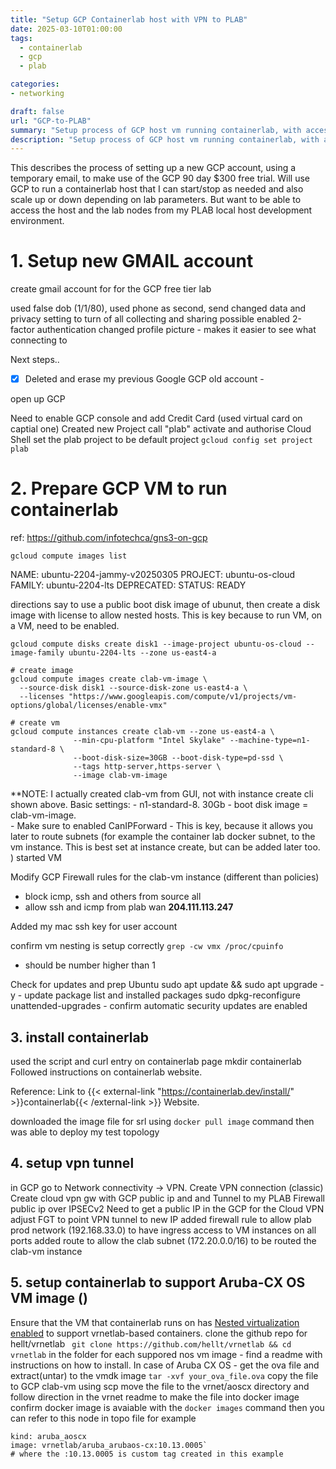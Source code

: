 ```yaml
---
title: "Setup GCP Containerlab host with VPN to PLAB"
date: 2025-03-10T01:00:00
tags:
  - containerlab
  - gcp
  - plab

categories: 
- networking

draft: false
url: "GCP-to-PLAB"
summary: "Setup process of GCP host vm running containerlab, with access to internal PLAB over VPN"
description: "Setup process of GCP host vm running containerlab, with access to internal PLAB over VPN"
---
```


This describes the process of setting up a new GCP account, using a temporary email, to make use of the GCP 90 day $300 free trial.  Will use GCP to run a containerlab host that I can start/stop as needed and also scale up or down depending on lab parameters. But want to be able to access the host and the lab nodes from my PLAB local host development environment.


# 1. Setup new GMAIL account
create gmail account for for the GCP free tier lab

used false dob (1/1/80), used phone as second, send 
changed data and privacy setting to turn of all collecting and sharing possible
enabled 2-factor authentication
changed profile picture - makes it easier to see what connecting to

Next steps..
- [x] Deleted and erase my previous Google GCP  old account - 

open up GCP 

Need to enable GCP console and add Credit Card (used virtual card on captial one)
Created new Project call "plab"
activate and authorise Cloud Shell
set the plab project to be default project `gcloud config set project plab`

# 2. Prepare GCP VM to run containerlab 

ref: https://github.com/infotechca/gns3-on-gcp

`gcloud compute images list`

NAME: ubuntu-2204-jammy-v20250305
PROJECT: ubuntu-os-cloud
FAMILY: ubuntu-2204-lts
DEPRECATED: 
STATUS: READY

directions say to use a public boot disk image of ubunut, then create a disk image with license to allow nested hosts.  This is key because to run VM, on a VM, need to be enabled.

`gcloud compute disks create disk1 --image-project ubuntu-os-cloud --image-family ubuntu-2204-lts --zone us-east4-a`

```
# create image
gcloud compute images create clab-vm-image \
  --source-disk disk1 --source-disk-zone us-east4-a \
  --licenses "https://www.googleapis.com/compute/v1/projects/vm-options/global/licenses/enable-vmx"

# create vm
gcloud compute instances create clab-vm --zone us-east4-a \
              --min-cpu-platform "Intel Skylake" --machine-type=n1-standard-8 \
              --boot-disk-size=30GB --boot-disk-type=pd-ssd \
              --tags http-server,https-server \
              --image clab-vm-image
```
**NOTE: I actually created clab-vm from GUI, not with instance create cli shown above.  Basic settings:
	- n1-standard-8.  30Gb 
	- boot disk image = clab-vm-image.  
	- Make sure to enabled CanIPForward - This is key, because it allows you later to route subnets (for example the container lab docker subnet, to the vm instance.  This is best set at instance create, but can be added later too. )
started VM

Modify GCP Firewall rules for the clab-vm instance (different than policies)
- block icmp, ssh and others from source all
- allow ssh and icmp from plab wan **204.111.113.247**

Added my mac ssh key for user account 

confirm vm nesting is setup correctly
`grep -cw vmx /proc/cpuinfo`
 - should be number higher than 1


Check for updates and prep Ubuntu
sudo apt update && sudo apt upgrade -y
	- update package list and installed packages
sudo dpkg-reconfigure unattended-upgrades
	- confirm automatic security updates are enabled

## 3. install containerlab
used the script and curl entry on containerlab page
mkdir containerlab
Followed instructions on containerlab website. 

Reference: Link to {{< external-link "https://containerlab.dev/install/" >}}containerlab{{< /external-link >}} Website.


downloaded the image file for srl using `docker pull image` command
then was able to deploy my test topology

## 4. setup vpn tunnel
 in GCP go to Network connectivity -> VPN.  Create VPN connection (classic)
Create cloud vpn gw with GCP public ip and and Tunnel to my PLAB Firewall public ip over IPSECv2
Need to get a public IP in the GCP for the Cloud VPN
adjust FGT to point VPN tunnel to new IP 
added firewall rule to allow plab prod network (192.168.33.0) to have ingress access to VM instances on all ports
added route to allow the clab subnet (172.20.0.0/16) to be routed the clab-vm instance


## 5. setup containerlab to support Aruba-CX OS VM image ()
Ensure that the VM that containerlab runs on has [Nested virtualization enabled](https://stafwag.github.io/blog/blog/2018/06/04/nested-virtualization-in-kvm/) to support vrnetlab-based containers.
clone the github repo for hellt/vrnetlab ` git clone https://github.com/hellt/vrnetlab && cd vrnetlab`
in the folder for each suppored nos vm image - find a readme with instructions on how to install.
In case of Aruba CX OS - get the ova file and extract(untar) to the vmdk image
	`tar -xvf your_ova_file.ova`
copy the file to GCP clab-vm using scp
move the file to the vrnet/aoscx directory and follow direction in the vrnet readme to make the file into docker image
confirm docker image is avaiable with the `docker images` command
then you can refer to this node in topo file for example 
```
kind: aruba_aoscx
image: vrnetlab/aruba_arubaos-cx:10.13.0005`
# where the :10.13.0005 is custom tag created in this example
```
